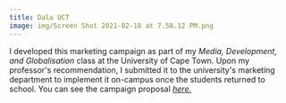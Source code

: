 ```yaml
---
title: Dala UCT 
image: img/Screen Shot 2021-02-18 at 7.58.12 PM.png
---
```


I developed this marketing campaign as part of my *Media, Development, and Globalisation* class at the University of Cape Town. Upon my professor's recommendation, I submitted it to the university's marketing department to implement it on-campus once the students returned to school. You can see the campaign proposal *<a href="documentsfolder1/Just Do It, UCT.pdf" target="_blank">here.</a>* 
